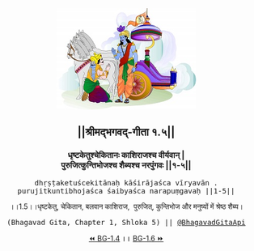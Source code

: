 <center><img src="../../asset/BG.png" alt="#API #bhagavadgitaapi #slok #nodejs #js #api #gitaapi #krishna #hinduism #vedic #ISKCON #shreemadbhagavadgita #technology"/>
<h2>||श्रीमद्‍भगवद्‍-गीता १.५||</h2>
<h3>धृष्टकेतुश्चेकितानः काशिराजश्च वीर्यवान् |<br/>पुरुजित्कुन्तिभोजश्च शैब्यश्च नरपुंगवः ||१-५||</h3>
<pre>dhṛṣṭaketuścekitānaḥ kāśirājaśca vīryavān .<br/>purujitkuntibhojaśca śaibyaśca narapuṃgavaḥ ||1-5||</pre>
<p>।।1.5।।धृष्टकेतु, चेकितान, बलवान काशिराज,  पुरुजित्, कुन्तिभोज और मनुष्यों में श्रेष्ठ शैब्य।</p>
<pre>(Bhagavad Gita, Chapter 1, Shloka 5) || <a href="https://twitter.com/bhagavadgitaapi">@BhagavadGitaApi</a></pre><a href="../../1/4">⏪  BG-1.4</a><b>        ।।        </b><a href="../../1/6">BG-1.6  ⏩</a></center></center>